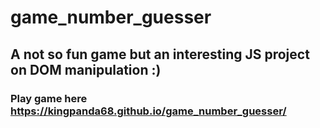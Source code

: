 # game_number_guesser
## A not so fun game but an interesting JS project on DOM manipulation :)
### Play game here https://kingpanda68.github.io/game_number_guesser/
